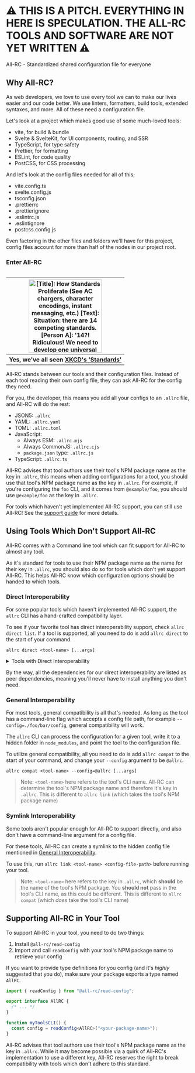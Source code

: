 # :warning: THIS IS A PITCH. EVERYTHING IN HERE IS SPECULATION. THE ALL-RC TOOLS AND SOFTWARE ARE NOT YET WRITTEN :warning:

All-RC - Standardized shared configuration file for everyone

## Why All-RC?

As web developers, we love to use every tool we can to make our lives easier and our code better.
We use linters, formatters, build tools, extended syntaxes, and more. All of these need a
configuration file.

Let's look at a project which makes good use of some much-loved tools:

- vite, for build & bundle
- Svelte & SvelteKit, for UI components, routing, and SSR
- TypeScript, for type safety
- Prettier, for formatting
- ESLint, for code quality
- PostCSS, for CSS processing

And let's look at the config files needed for all of this;

- vite.config.ts
- svelte.config.js
- tsconfig.json
- .prettierrc
- .prettierignore
- .eslintrc.js
- .eslintignore
- postcss.config.js

Even factoring in the other files and folders we'll have for this project, config files account for
more than half of the nodes in our project root.

### Enter All-RC

<table align="right">
  <tr>
    <th>
      <img
          height="200"
          src="https://imgs.xkcd.com/comics/standards_2x.png"
          alt="[Title]: How Standards Proliferate (See AC chargers, character encodings, instant messaging, etc.) [Text]: Situation: there are 14 competing standards. [Person A]: '14?! Ridiculous! We need to develop one universal standard that covers everyone's use cases.' [Person B]: 'yeah!' [Text]: Situation: there are 15 competing standards."
        >
    </th>
  </tr>
  <tr>
    <th>Yes, we've all seen <a href="https://xkcd.com/927/">XKCD's 'Standards'</a></th>
  </tr>
</table>

All-RC stands between our tools and their configuration files. Instead of each tool reading their
own config file, they can ask All-RC for the config they need.

For you, the developer, this means you add all your configs to an `.allrc` file, and All-RC will do
the rest:

- JSON5: `.allrc`
- YAML: `.allrc.yaml`
- TOML: `.allrc.toml`
- JavaScript:
  - Always ESM: `.allrc.mjs`
  - Always CommonJS: `.allrc.cjs`
  - `package.json` type: `.allrc.js`
- TypeScript: `.allrc.ts`

All-RC advises that tool authors use their tool's NPM package name as the key in `.allrc`, this
means when adding configurations for a tool, you should use that tool's NPM package name as the key
in `.allrc`. For example, if you're configuring the `foo` CLI, and it comes from `@example/foo`, you
should use `@example/foo` as the key in `.allrc`.

For tools which haven't yet implemented All-RC support, you can still use All-RC! See the
[support guide](#using-tools-which-dont-support-all-rc) for more details.

## Using Tools Which Don't Support All-RC

All-RC comes with a Command line tool which can fit support for All-RC to almost any tool.

As it's standard for tools to use their NPM package name as the name for their key in `.allrc`,
you should also do so for tools which don't yet support All-RC. This helps All-RC know which
configuration options should be handed to which tools.

### Direct Interoperability

For some popular tools which haven't implemented All-RC support, the `allrc` CLI has a hand-crafted
compatibility layer.

To see if your favorite tool has direct interoperability support, check `allrc direct list`.
If a tool is supported, all you need to do is add `allrc direct` to the start of your command.

`allrc direct <tool-name> [...args]`

<details>
  <summary>
  Tools with Direct Interoperability
  </summary>
    <ul>
      <li>(tool name)</li>
      <li>(tool name)</li>
      <li>(tool name)</li>
    </ul>
</details>

By the way, all the dependencies for our direct interoperability are listed as peer dependencies,
meaning you'll never have to install anything you don't need.

### General Interoperability

For most tools, general compatibility is all that's needed. As long as the tool has a command-line
flag which accepts a config file path, for example `--config=./foo/bar/config`, general
compatibility will work.

The `allrc` CLI can process the configuration for a given tool, write it to a hidden folder in
`node_modules`, and point the tool to the configuration file.

To utilize general compatibility, all you need to do is add `allrc compat` to the start of your
command, and change your `--config` argument to be `@allrc`.

`allrc compat <tool-name> --config=@allrc [...args]`

> Note: `<tool-name>` here refers to the tool's CLI name. All-RC can determine the tool's NPM
> package name and therefore it's key in `.allrc`.
> This is different to `allrc link` (which takes the tool's NPM package name)

### Symlink Interoperability

Some tools aren't popular enough for All-RC to support directly, and also don't have a command-line
argument for a config file.

For these tools, All-RC can create a symlink to the hidden config file mentioned in
[General Interoperability](#general-interoperability).

To use this, run `allrc link <tool-name> <config-file-path>` before running your tool.

> Note: `<tool-name>` here refers to the key in `.allrc`, which **should** be the name of the tool's
> NPM package. You **should not** pass in the tool's CLI name, as this could be different.
> This is different to `allrc compat` (which _does_ take the tool's CLI name)

## Supporting All-RC in Your Tool

To support All-RC in your tool, you need to do two things:

1. Install `@all-rc/read-config`
2. Import and call `readConfig` with your tool's NPM package name to retrieve your config

If you want to provide type definitions for you config (and it's _highly_ suggested that you do),
make sure your package exports a type named `AllRC`.

```ts
import { readConfig } from "@all-rc/read-config";

export interface AllRC {
  /* ... */
}

function myToolsCLI() {
  const config = readConfig<AllRC>("<your-package-name>");
}
```

All-RC advises that tool authors use their tool's NPM package name as the key in `.allrc`.
While it may become possible via a quirk of All-RC's implementation to use a different key, All-RC
reserves the right to break compatibility with tools which don't adhere to this standard.
